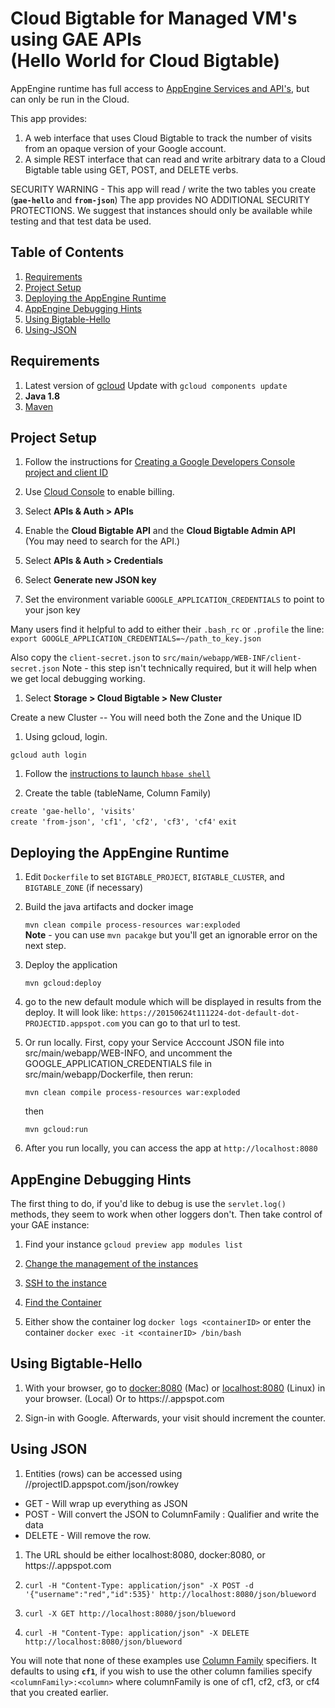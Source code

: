 # Cloud Bigtable for Managed VM's using GAE APIs<br />(Hello World for Cloud Bigtable)

AppEngine runtime has full access to [AppEngine Services and API's](https://cloud.google.com/appengine/docs/managed-vms/#standard_runtimes), but can only be run in the Cloud.

This app provides:

1. A web interface that uses Cloud Bigtable to track the number of visits from an opaque version of your Google account.
1. A simple REST interface that can read and write arbitrary data to a Cloud Bigtable table using GET, POST, and DELETE verbs.

SECURITY WARNING - This app will read / write the two tables you create (**`gae-hello`** and **`from-json`**) The app provides NO ADDITIONAL SECURITY PROTECTIONS. We suggest that instances should only be available while testing and that test data be used.

## Table of Contents
1. [Requirements](#Requirements)
1. [Project Setup](#Project-Setup)
1. [Deploying the AppEngine Runtime](#Deploying-the-AppEngine-Runtime)
1. [AppEngine Debugging Hints](#AppEngine-Debugging-Hints)
1. [Using Bigtable-Hello](#Using-Bigtable-Hello)
1. [Using-JSON](#Using-JSON)

## Requirements
1. Latest version of [gcloud](https://cloud.google.com/sdk/) Update with `gcloud components update`
1. **Java 1.8**
1. [Maven](https://maven.apache.org/)

## Project Setup

1. Follow the instructions for  [Creating a Google Developers Console project and client ID](https://developers.google.com/identity/sign-in/web/devconsole-project)

1. Use [Cloud Console](https://cloud.google.com/console) to enable billing.

1. Select **APIs & Auth > APIs**  

1. Enable the **Cloud Bigtable API** and the **Cloud Bigtable Admin API**<br />
  (You may need to search for the API.)

1. Select **APIs & Auth > Credentials**

1. Select **Generate new JSON key**

  1. Set the environment variable `GOOGLE_APPLICATION_CREDENTIALS` to point to your json key

   Many users find it helpful to add to either their `.bash_rc` or `.profile` the line:<br />
   `export GOOGLE_APPLICATION_CREDENTIALS=~/path_to_key.json`
   
   Also copy the `client-secret.json` to `src/main/webapp/WEB-INF/client-secret.json`
   Note - this step isn't technically required, but it will help when we get local debugging working.

1. Select **Storage > Cloud Bigtable > New Cluster**

  Create a new Cluster -- You will need both the Zone and the Unique ID
  
1. Using gcloud, login.

 `gcloud auth login`
 
1. Follow the [instructions to launch `hbase shell`](https://cloud.google.com/bigtable/docs/hbase-shell-quickstart)

1. Create the table (tableName, Column Family)

 `create 'gae-hello', 'visits'`<br />
 `create 'from-json', 'cf1', 'cf2', 'cf3', 'cf4'`
 `exit`
 
## Deploying the AppEngine Runtime

1. Edit `Dockerfile` to set `BIGTABLE_PROJECT`, `BIGTABLE_CLUSTER`, and `BIGTABLE_ZONE` (if necessary) 

1. Build the java artifacts and docker image
 
    `mvn clean compile process-resources war:exploded`<br />
    **Note** - you can use `mvn pacakge` but you'll get an ignorable error on the next step.
    
1. Deploy the application
 
    `mvn gcloud:deploy`

1. go to the new default module which will be displayed in results from the deploy.  It will look like: `https://20150624t111224-dot-default-dot-PROJECTID.appspot.com` you can go to that url to test.

1. Or run locally. First, copy your Service Acccount JSON file into src/main/webapp/WEB-INFO, and uncomment the GOOGLE_APPLICATION_CREDENTIALS file in src/main/webapp/Dockerfile, then rerun: 

    `mvn clean compile process-resources war:exploded`
    
    then   

    `mvn gcloud:run`

1. After you run locally, you can access the app at `http://localhost:8080`

## AppEngine Debugging Hints
The first thing to do, if you'd like to debug is use the `servlet.log()` methods, they seem to work when other loggers don't.  Then take control of your GAE instance:

1. Find your instance
  `gcloud preview app modules list`

1. [Change the management of the instances](https://cloud.google.com/appengine/docs/managed-vms/access#changing_management)

1. [SSH to the instance](https://cloud.google.com/sdk/gcloud/reference/compute/ssh)

1. [Find the Container](https://cloud.google.com/appengine/docs/managed-vms/access#accessing_the_docker_container_in_production)

1. Either show the container log  `docker logs <containerID>` or enter the container `docker exec -it <containerID> /bin/bash`

## Using Bigtable-Hello

1. With your browser, go to [docker:8080](docker:8080) (Mac) or [localhost:8080](localhost:8080) (Linux) in your browser. (Local)  Or to https://<projectID>.appspot.com

1. Sign-in with Google. Afterwards, your visit should increment the counter.

## Using JSON

1. Entities (rows) can be accessed using //projectID.appspot.com/json/rowkey
  * GET - Will wrap up everything as JSON
  * POST - Will convert the JSON to ColumnFamily : Qualifier and write the data
  * DELETE - Will remove the row.

1. The URL should be either localhost:8080, docker:8080, or  https://<projectID>.appspot.com
1. `curl -H "Content-Type: application/json" -X POST -d '{"username":"red","id":535}' http://localhost:8080/json/blueword`

1. `curl -X GET http://localhost:8080/json/blueword`

1. `curl -H "Content-Type: application/json" -X DELETE  http://localhost:8080/json/blueword`

You will note that none of these examples use [Column Family]() specifiers.  It defaults to using **`cf1`**, if you wish to use the other column families specify `<columnFamily>:<column>` where columnFamily is one of cf1, cf2, cf3, or cf4 that you created earlier.
